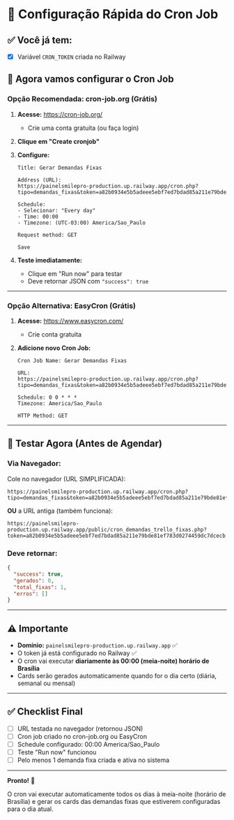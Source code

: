 # 🚀 Configuração Rápida do Cron Job

## ✅ Você já tem:
- [x] Variável `CRON_TOKEN` criada no Railway

## 🔧 Agora vamos configurar o Cron Job

### Opção Recomendada: cron-job.org (Grátis)

1. **Acesse:** https://cron-job.org/
   - Crie uma conta gratuita (ou faça login)

2. **Clique em "Create cronjob"**

3. **Configure:**
   ```
   Title: Gerar Demandas Fixas
   
   Address (URL): 
   https://painelsmilepro-production.up.railway.app/cron.php?tipo=demandas_fixas&token=a82b0934e5b5adeee5ebf7ed7bdad85a211e79bde81ef783d0274459dc7dcecb
   
   Schedule:
   - Selecionar: "Every day"
   - Time: 00:00
   - Timezone: (UTC-03:00) America/Sao_Paulo
   
   Request method: GET
   
   Save
   ```

4. **Teste imediatamente:**
   - Clique em "Run now" para testar
   - Deve retornar JSON com `"success": true`

---

### Opção Alternativa: EasyCron (Grátis)

1. **Acesse:** https://www.easycron.com/
   - Crie conta gratuita

2. **Adicione novo Cron Job:**
   ```
   Cron Job Name: Gerar Demandas Fixas
   
   URL: 
   https://painelsmilepro-production.up.railway.app/cron.php?tipo=demandas_fixas&token=a82b0934e5b5adeee5ebf7ed7bdad85a211e79bde81ef783d0274459dc7dcecb
   
   Schedule: 0 0 * * *
   Timezone: America/Sao_Paulo
   
   HTTP Method: GET
   ```

---

## 🧪 Testar Agora (Antes de Agendar)

### Via Navegador:
Cole no navegador (URL SIMPLIFICADA):
```
https://painelsmilepro-production.up.railway.app/cron.php?tipo=demandas_fixas&token=a82b0934e5b5adeee5ebf7ed7bdad85a211e79bde81ef783d0274459dc7dcecb
```

**OU** a URL antiga (também funciona):
```
https://painelsmilepro-production.up.railway.app/public/cron_demandas_trello_fixas.php?token=a82b0934e5b5adeee5ebf7ed7bdad85a211e79bde81ef783d0274459dc7dcecb
```

### Deve retornar:
```json
{
  "success": true,
  "gerados": 0,
  "total_fixas": 1,
  "erros": []
}
```

---

## ⚠️ Importante

- **Domínio:** `painelsmilepro-production.up.railway.app` ✅
- O token já está configurado no Railway ✅
- O cron vai executar **diariamente às 00:00 (meia-noite) horário de Brasília**
- Cards serão gerados automaticamente quando for o dia certo (diária, semanal ou mensal)

---

## ✅ Checklist Final

- [ ] URL testada no navegador (retornou JSON)
- [ ] Cron job criado no cron-job.org ou EasyCron
- [ ] Schedule configurado: 00:00 America/Sao_Paulo
- [ ] Teste "Run now" funcionou
- [ ] Pelo menos 1 demanda fixa criada e ativa no sistema

---

**Pronto!** 🎉 

O cron vai executar automaticamente todos os dias à meia-noite (horário de Brasília) e gerar os cards das demandas fixas que estiverem configuradas para o dia atual.

